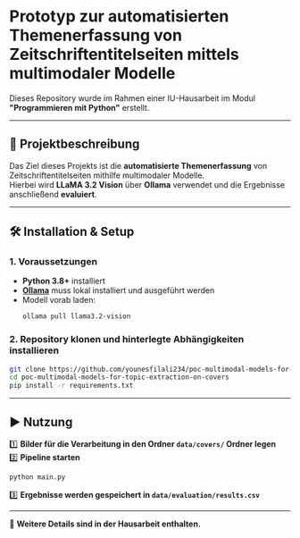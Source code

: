 # Prototyp zur automatisierten Themenerfassung von Zeitschriftentitelseiten mittels multimodaler Modelle

Dieses Repository wurde im Rahmen einer IU-Hausarbeit im Modul **"Programmieren mit Python"** erstellt.  

---

## 🚀 Projektbeschreibung

Das Ziel dieses Projekts ist die **automatisierte Themenerfassung** von Zeitschriftentitelseiten mithilfe multimodaler Modelle.  
Hierbei wird **LLaMA 3.2 Vision** über **Ollama** verwendet und die Ergebnisse anschließend **evaluiert**.

---

## 🛠️ Installation & Setup

### **1. Voraussetzungen**
- **Python 3.8+** installiert
- **[Ollama](https://ollama.com)** muss lokal installiert und ausgeführt werden
- Modell vorab laden:
  ```bash
  ollama pull llama3.2-vision
  ```

### **2. Repository klonen und hinterlegte Abhängigkeiten installieren**
  ```bash
  git clone https://github.com/younesfilali234/poc-multimodal-models-for-topic-extraction-on-covers.git
  cd poc-multimodal-models-for-topic-extraction-on-covers
  pip install -r requirements.txt
  ```

---

## ▶️ Nutzung

1️⃣ **Bilder für die Verarbeitung in den Ordner `data/covers/` Ordner legen**  
2️⃣ **Pipeline starten**  
  ```bash
  python main.py
  ```
3️⃣ **Ergebnisse werden gespeichert in `data/evaluation/results.csv`**  

---

📌 **Weitere Details sind in der Hausarbeit enthalten.**  
